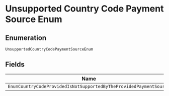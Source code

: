 
# Unsupported Country Code Payment Source Enum

## Enumeration

`UnsupportedCountryCodePaymentSourceEnum`

## Fields

| Name |
|  --- |
| `EnumCountryCodeProvidedIsNotSupportedByTheProvidedPaymentSource` |

